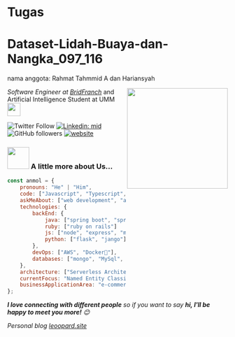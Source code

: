 
# Tugas
# Dataset-Lidah-Buaya-dan-Nangka_097_116
nama anggota: Rahmat Tahmmid A dan Hariansyah<br>

<img align='right' src="https://media.giphy.com/media/M9gbBd9nbDrOTu1Mqx/giphy.gif" width="230">
<p><em>Software Engineer at <a href="https://bridfranch.web.app">BridFranch</a>
</em> and Artificial Intelligence Student at UMM <img src="https://media.giphy.com/media/WUlplcMpOCEmTGBtBW/giphy.gif" width="30"> </p>

![Twitter Follow](https://img.shields.io/twitter/follow/fjr_notes?label=Follow)
[![Linkedin: mid](https://img.shields.io/badge/-Rahmad%20Rahmid-blue?style=flat-square&logo=Linkedin&logoColor=white&link=https://www.linkedin.com/in/Rahmat-Tahmid/)](https://www.linkedin.com/in/Rahmat-Tahmid)
![GitHub followers](https://img.shields.io/github/followers/secondl1f3?label=Follow&style=social)
[![website](https://img.shields.io/badge/Website-46a2f1.svg?&style=flat-square&logo=Google-Chrome&logoColor=white&link=http://leoopard.site/)](http://leoopard.site/)

### <img src="https://media.giphy.com/media/VgCDAzcKvsR6OM0uWg/giphy.gif" width="50"> A little more about Us...  

```javascript
const anmol = {
    pronouns: "He" | "Him",
    code: ["Javascript", "Typescript", "Python", "Java"],
    askMeAbout: ["web development", "artificial intelligence", "natural language processing", "scholarships abroad"],
    technologies: {
        backEnd: {
            java: ["spring boot", "spring mvc", "native"]
            ruby: ["ruby on rails"]
            js: ["node", "express", "meteor"],
            python: ["flask", "jango"]
        },
        devOps: ["AWS", "Docker🐳"],
        databases: ["mongo", "MySql", "postgreSQL", "redis"],
    },
    architecture: ["Serverless Architecture", "Progressive web applications", "Single page applications"],
    currentFocus: "Named Entity Classification and Recognition",
    businessApplicationArea: "e-commerce","social media",
};
```

<em><b>I love connecting with different people</b> so if you want to say <b>hi, I'll be happy to meet you more!</b> 😊</em>

<p><em>Personal blog <a href="http://leoopard.site">leoopard.site</a>
